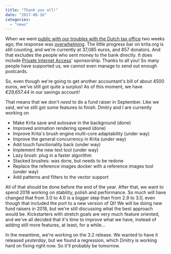 ```yaml
---
title: "Thank you all!"
date: "2017-08-16"
categories: 
  - "news"
---
```


When we went [public with our troubles with the Dutch tax office](https://krita.org/en/item/krita-foundation-in-trouble/) two weeks ago, the response was [overwhelming](https://krita.org/en/item/krita-foundation-update/). The little progress bar on krita.org is still counting, and we're currently at 37,085 euros, and 857 donators. And that excludes the people who sent money to the bank directly. It does include [Private Internet Access](http://privateinternetaccess.com/)' sponsorship. Thanks to all you! So many people have supported us, we cannot even manage to send out enough postcards.

So, even though we're going to get another accountant's bill of about 4500 euros, we've still got quite a surplus! As of this moment, we have _€29,657.44_ in our savings account!

That means that we don't _need_ to do a fund raiser in September. Like we said, we've still got some features to finish. Dmitry and I are currently working on

- Make Krita save and autosave in the background (done)
- Improved animation rendering speed (done)
- Improve Krita's brush engine multi-core adaptability (under way)
- Improve the general concurrency in Krita (under way)
- Add touch functionality back (under way)
- Implement the new text tool (under way)
- Lazy brush: plug in a faster algorithm
- Stacked brushes: was done, but needs to be redone
- Replace the reference images docker with a reference images tool (under way)
- Add patterns and filters to the vector support

All of that should be done before the end of the year. After that, we want to spend 2018 working on stability, polish and performance. So much will have changed that from 3.0 to 4.0 is a bigger step than from 2.9 to 3.0, even though that included the port to a new version of Qt! We will be doing new fund raisers in 2018, but we're still discussing what the best approach would be. Kickstarters with stretch goals are very much feature oriented, and we've all decided that it's time to improve what we have, instead of adding still more features, at least, for a while...

In the meantime, we're working on the 3.2 release. We wanted to have it released _yesterday_, but we found a regression, which Dmitry is working hard on fixing right now. So it'll probably be tomorrow.
